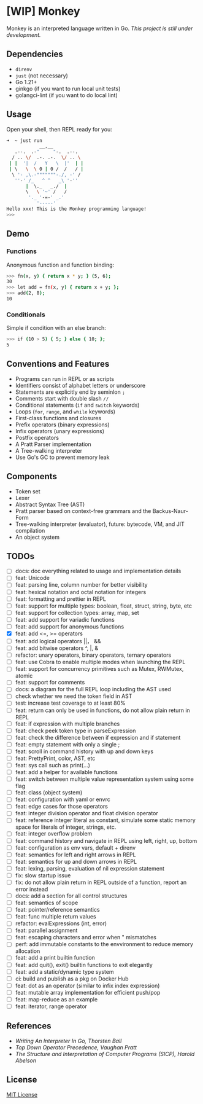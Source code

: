 # [WIP] Monkey

Monkey is an interpreted language written in Go. *This project is still under development.*

## Dependencies

+ `direnv`
+ `just` (not necessary)
+ Go 1.21+
+ ginkgo (if you want to run local unit tests)
+ golangci-lint (if you want to do local lint)

## Usage

Open your shell, then REPL ready for you:

```bash
➜  ~ just run
            __,__
   .--.  .-"     "-.  .--.
  / .. \/  .-. .-.  \/ .. \
 | |  '|  /   Y   \  |'  | |
 | \   \  \ 0 | 0 /  /   / |
  \ '- ,\.-"""""""-./, -' /
   ''-' /_   ^ ^   _\ '-''
       |  \._   _./  |
       \   \ '~' /   /
        '._ '-=-' _.'
           '-----'
Hello xxx! This is the Monkey programming language!
>>> 
```

## Demo

### Functions

Anonymous function and function binding:

```bash
>>> fn(x, y) { return x * y; } (5, 6);
30
>>> let add = fn(x, y) { return x + y; };
>>> add(2, 8);
10
```

### Conditionals

Simple if condition with an else branch:

```bash
>>> if (10 > 5) { 5; } else { 10; };
5
```

## Conventions and Features

+ Programs can run in REPL or as scripts
+ Identifiers consist of alphabet letters or underscore
+ Statements are explicitly end by seminlon `;`
+ Comments start with double slash `//`
+ Conditional statements (`if` and `switch` keywords)
+ Loops (`for`, `range`, and `while` keywords)
+ First-class functions and closures
+ Prefix operators (binary expressions)
+ Infix operators (unary expressions)
+ Postfix operators
+ A Pratt Parser implementation
+ A Tree-walking interpreter
+ Use Go's GC to prevent memory leak

## Components

+ Token set
+ Lexer
+ Abstract Syntax Tree (AST)
+ Pratt parser based on context-free grammars and the Backus-Naur-Form
+ Tree-walking interpreter (evaluator), future: bytecode, VM, and JIT compilation
+ An object system

## TODOs

+ [ ] docs: doc everything related to usage and implementation details
+ [ ] feat: Unicode
+ [ ] feat: parsing line, column number for better visibility
+ [ ] feat: hexical notation and octal notation for integers
+ [ ] feat: formatting and prettier in REPL
+ [ ] feat: support for multiple types: boolean, float, struct, string, byte, etc
+ [ ] feat: support for collection types: array, map, set
+ [ ] feat: add support for variadic functions
+ [ ] feat: add support for anonymous functions
+ [x] feat: add <=, >= operators
+ [ ] feat: add logical operators ||， &&
+ [ ] feat: add bitwise operators ^, |, &
+ [ ] refactor: unary operators, binary operators, ternary operators
+ [ ] feat: use Cobra to enable multiple modes when launching the REPL
+ [ ] feat: support for concurrency primitives such as Mutex, RWMutex, atomic
+ [ ] feat: support for comments
+ [ ] docs: a diagram for the full REPL loop including the AST used
+ [ ] check whether we need the token field in AST
+ [ ] test: increase test coverage to at least 80%
+ [ ] feat: return can only be used in functions, do not allow plain return in REPL
+ [ ] feat: if expression with multiple branches
+ [ ] feat: check peek token type in parseExpression
+ [ ] feat: check the difference between if expression and if statement
+ [ ] feat: empty statement with only a single ;
+ [ ] feat: scroll in command history with up and down keys
+ [ ] feat: PrettyPrint, color, AST, etc
+ [ ] feat: sys call such as print(...)
+ [ ] feat: add a helper for available functions
+ [ ] feat: switch between multiple value representation system using some flag
+ [ ] feat: class (object system)
+ [ ] feat: configuration with yaml or envrc
+ [ ] feat: edge cases for those operators
+ [ ] feat: integer division operator and float division operator
+ [ ] feat: reference integer literal as constant, simulate some static memory space for literals of integer, strings, etc.
+ [ ] feat: integer overflow problem
+ [ ] feat: command history and navigate in REPL using left, right, up, bottom
+ [ ] feat: configuration as env vars, default + direnv
+ [ ] feat: semantics for left and right arrows in REPL
+ [ ] feat: semantics for up and down arrows in REPL
+ [ ] feat: lexing, parsing, evaluation of nil expression statement
+ [ ] fix: slow startup issue
+ [ ] fix: do not allow plain return in REPL outside of a function, report an error instead
+ [ ] docs: add a section for all control structures
+ [ ] feat: semantics of scope
+ [ ] feat: pointer/reference semantics
+ [ ] feat: func multiple return values
+ [ ] refactor: evalExpressions (int, error)
+ [ ] feat: parallel assignment
+ [ ] feat: escaping characters and error when " mismatches
+ [ ] perf: add immutable constants to the envvironment to reduce memory allocation
+ [ ] feat: add a print builtin function
+ [ ] feat: add quit(), exit() builtin functions to exit elegantly
+ [ ] feat: add a static/dynamic type system
+ [ ] ci: build and publish as a pkg on Docker Hub
+ [ ] feat: dot as an operator (similar to infix index expression)
+ [ ] feat: mutable array implementation for efficient push/pop
+ [ ] feat: map-reduce as an example
+ [ ] feat: iterator, range operator

## References

+ *Writing An Interpreter In Go, Thorsten Ball*
+ *Top Down Operator Precedence, Vaughan Pratt*
+ *The Structure and Interpretation of Computer Programs (SICP), Harold Abelson*

## License

[MIT License](./LICENSE)

